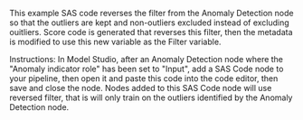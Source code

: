 This example SAS code reverses the filter from the Anomaly Detection node so that the outliers are kept and non-outliers excluded instead of excluding ouitliers.  Score code is generated that reverses this filter, then the metadata is modified to use this new variable as the Filter variable.  

Instructions: In Model Studio, after an Anomaly Detection node where the "Anomaly indicator role" has been set to "Input", add a SAS Code node to your pipeline, then open it and paste this code into the code editor, then save and close the node.  Nodes added to this SAS Code node will use reversed filter, that is will only train on the outliers identified by the Anomaly Detection node.
